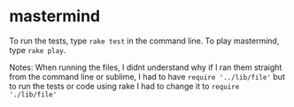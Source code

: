 # mastermind
To run the tests, type `rake test` in the command line.
To play mastermind, type `rake play`. 

Notes: 
When running the files, I didnt understand why if I ran them straight from the command line or sublime, I 
had to have `require '../lib/file'` but to run the tests or code using rake I had to change it to `require './lib/file'`


